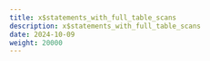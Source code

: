 ```yaml
---
title: x$statements_with_full_table_scans
description: x$statements_with_full_table_scans
date: 2024-10-09
weight: 20000
---
```

<style>
th, td {
  border: 1px solid rgb(190, 190, 190);
}
</style>
